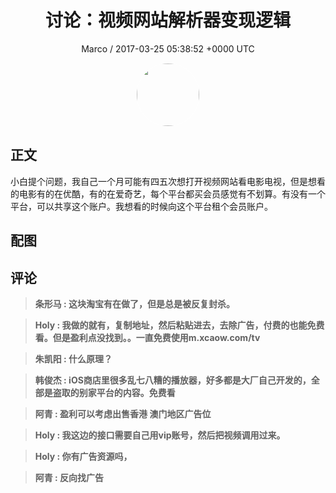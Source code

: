 <h1 align="center">讨论：视频网站解析器变现逻辑</h1>
<p align="center">
    <a>Marco / 2017-03-25 05:38:52 &#43;0000 UTC</a>
</p>

<div align="center">
    <img src="https://images.zsxq.com/FkHikVgeKMHUWoXaQaWyglD9Wm4X?e=1590940799&amp;token=kIxbL07-8jAj8w1n4s9zv64FuZZNEATmlU_Vm6zD:6ErNrZFDa16E4aIvbFseARPRquM=" width="100" height="100" style="border:1px solid;border-radius:50%; color:#ffffff"/>
</div>

## 正文

<div>
小白提个问题，我自己一个月可能有四五次想打开视频网站看电影电视，但是想看的电影有的在优酷，有的在爱奇艺，每个平台都买会员感觉有不划算。有没有一个平台，可以共享这个账户。我想看的时候向这个平台租个会员账户。
</div>

## 配图
<div class="image" align="center">

</div>

## 评论

<div align="left">
<div>

<blockquote >
<span> <strong>条形马 : 这块淘宝有在做了，但是总是被反复封杀。 </strong></span>
</blockquote>

<blockquote >
<span> <strong>Holy : 我做的就有，复制地址，然后粘贴进去，去除广告，付费的也能免费看。但是盈利点没找到。。一直免费使用m.xcaow.com/tv </strong></span>
</blockquote>

<blockquote >
<span> <strong>朱凯阳 : 什么原理？ </strong></span>
</blockquote>

<blockquote >
<span> <strong>韩俊杰 : iOS商店里很多乱七八糟的播放器，好多都是大厂自己开发的，全部是盗取的别家平台的内容。免费看 </strong></span>
</blockquote>

<blockquote >
<span> <strong>阿青 : 盈利可以考虑出售香港 澳门地区广告位 </strong></span>
</blockquote>

<blockquote >
<span> <strong>Holy : 我这边的接口需要自己用vip账号，然后把视频调用过来。 </strong></span>
</blockquote>

<blockquote >
<span> <strong>Holy : 你有广告资源吗， </strong></span>
</blockquote>

<blockquote >
<span> <strong>阿青 : 反向找广告 </strong></span>
</blockquote>

</div>
</div>